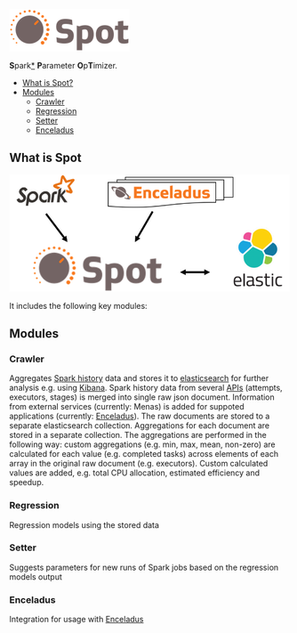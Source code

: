 ![Alt text](images/spot_logo.png?raw=true)

**S**park[*](https://github.com/apache/spark) **P**arameter **O**p**T**imizer.
<!-- toc -->
- [What is Spot?](#what-is-spot)
- [Modules](#modules)
    - [Crawler](#crawler)
    - [Regression](#regression)
    - [Setter](#setter)
    - [Enceladus](#enceladus)
<!-- tocstop -->

## What is Spot


![Alt text](images/architecture.png?raw=true)

It includes the following key modules:


## Modules

### Crawler
Aggregates [Spark history](https://spark.apache.org/docs/latest/monitoring.html#rest-api)
 data and stores it to [elasticsearch](https://github.com/elastic/elasticsearch) 
for further analysis e.g. using [Kibana](https://github.com/elastic/kibana).
Spark history data from several 
[APIs](https://spark.apache.org/docs/latest/monitoring.html#rest-api)
(attempts, executors, stages) is merged into single raw json document. 
Information from external services (currently: Menas) is added for suppoted 
applications (currently: [Enceladus](https://github.com/AbsaOSS/enceladus)). The raw documents are stored to a separate
elasticsearch collection. Aggregations for each document are stored in a separate
collection. The aggregations are performed in the following way: custom aggregations
(e.g. min, max, mean, non-zero) are calculated for each value (e.g. completed tasks)
across elements of each array in the original raw document (e.g. executors). Custom
calculated values are added, e.g. total CPU allocation, estimated efficiency and speedup.


### Regression
Regression models using the stored data

### Setter
Suggests parameters for new runs of Spark jobs based on the regression models output

### Enceladus
Integration for usage with [Enceladus](https://github.com/AbsaOSS/enceladus)
